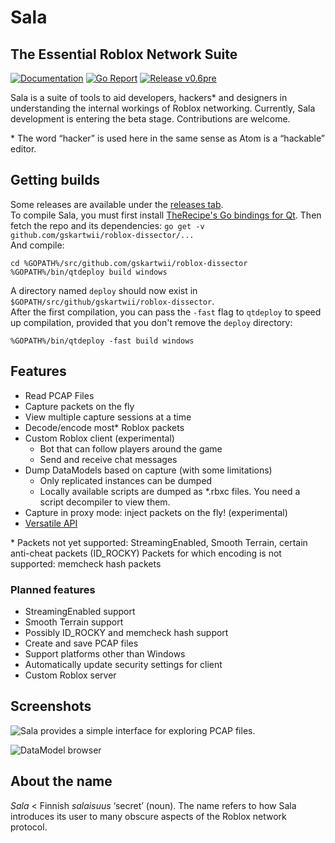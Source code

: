 # Sala
## The Essential Roblox Network Suite

[![Documentation](https://godoc.org/github.com/gskartwii/roblox-dissector?status.svg)](https://godoc.org/github.com/gskartwii/roblox-dissector)
[![Go Report](https://goreportcard.com/badge/github.com/gskartwii/roblox-dissector)](https://goreportcard.com/report/github.com/gskartwii/roblox-dissector)
[![Release v0.6pre](https://img.shields.io/badge/release-v0.6pre-blue.svg)](https://github.com/gskartwii/roblox-dissector/releases)

Sala is a suite of tools to aid developers, hackers\* and designers in understanding the internal workings of Roblox networking. Currently, Sala development is entering the beta stage. Contributions are welcome.

\* The word “hacker” is used here in the same sense as Atom is a “hackable” editor.

## Getting builds
Some releases are available under the [releases tab](https://github.com/Gskartwii/roblox-dissector/releases).  
To compile Sala, you must first install [TheRecipe's Go bindings for Qt](https://github.com/therecipe/qt). 
Then fetch the repo and its dependencies: `go get -v github.com/gskartwii/roblox-dissector/...`  
And compile: 

```
cd %GOPATH%/src/github.com/gskartwii/roblox-dissector
%GOPATH%/bin/qtdeploy build windows
```

A directory named `deploy` should now exist in `$GOPATH/src/github/gskartwii/roblox-dissector`.  
After the first compilation, you can pass the `-fast` flag to `qtdeploy` to speed up compilation, provided that you don't remove the `deploy` directory:

```
%GOPATH%/bin/qtdeploy -fast build windows
```

## Features
* Read PCAP Files
* Capture packets on the fly
* View multiple capture sessions at a time
* Decode/encode most\* Roblox packets
* Custom Roblox client (experimental)
    - Bot that can follow players around the game
    - Send and receive chat messages
* Dump DataModels based on capture (with some limitations)
    - Only replicated instances can be dumped
    - Locally available scripts are dumped as *.rbxc files. You need a script decompiler to view them.
* Capture in proxy mode: inject packets on the fly! (experimental)
* [Versatile API](https://godoc.org/github.com/gskartwii/roblox-dissector/peer)

\* Packets not yet supported: StreamingEnabled, Smooth Terrain, certain anti-cheat packets (ID_ROCKY)
Packets for which encoding is not supported: memcheck hash packets

### Planned features
* StreamingEnabled support
* Smooth Terrain support
* Possibly ID_ROCKY and memcheck hash support
* Create and save PCAP files
* Support platforms other than Windows
* Automatically update security settings for client
* Custom Roblox server

## Screenshots
![Sala provides a simple interface for exploring PCAP files.](screenshots/screenshot1.png?raw=true)

![DataModel browser](screenshots/screenshot2.png?raw=true)

## About the name
_Sala_ < Finnish _salaisuus_ ‘secret’ (noun). The name refers to how Sala introduces its user to many obscure aspects of the Roblox network protocol.